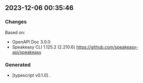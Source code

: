 

## 2023-12-06 00:35:46
### Changes
Based on:
- OpenAPI Doc 3.0.0 
- Speakeasy CLI 1.125.2 (2.210.6) https://github.com/speakeasy-api/speakeasy
### Generated
- [typescript v0.1.0] .